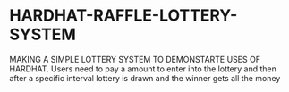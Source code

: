 # HARDHAT-RAFFLE-LOTTERY-SYSTEM

MAKING A SIMPLE LOTTERY SYSTEM TO DEMONSTARTE USES OF HARDHAT.
Users need to pay a amount to enter into the lottery and then after a specific interval lottery is drawn and the winner gets all the money
